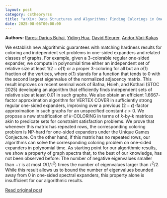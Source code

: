 ```yaml
---
layout: post
category: cstheoryrss
title: "arXiv: Data Structures and Algorithms: Finding Colorings in One-Sided Expanders"
date: 2025-08-06T00:00:00
---
```


**Authors:** [Rares-Darius Buhai](https://dblp.uni-trier.de/search?q=Rares-Darius+Buhai), [Yiding Hua](https://dblp.uni-trier.de/search?q=Yiding+Hua), [David Steurer](https://dblp.uni-trier.de/search?q=David+Steurer), [Andor Vári-Kakas](https://dblp.uni-trier.de/search?q=Andor+V%C3%A1ri-Kakas)

We establish new algorithmic guarantees with matching hardness results for
coloring and independent set problems in one-sided expanders and related
classes of graphs. For example, given a $3$-colorable regular one-sided
expander, we compute in polynomial time either an independent set of relative
size at least $1/2-o(1)$ or a proper $3$-coloring for all but an $o(1)$
fraction of the vertices, where $o(1)$ stands for a function that tends to $0$
with the second largest eigenvalue of the normalized adjacency matrix. This
result improves on recent seminal work of Bafna, Hsieh, and Kothari (STOC 2025)
developing an algorithm that efficiently finds independent sets of relative
size at least $0.01$ in such graphs. We also obtain an efficient
$1.6667$-factor approximation algorithm for VERTEX COVER in sufficiently strong
regular one-sided expanders, improving over a previous $(2-\epsilon)$-factor
approximation in such graphs for an unspecified constant $\epsilon>0$.
We propose a new stratification of $k$-COLORING in terms of $k$-by-$k$
matrices akin to predicate sets for constraint satisfaction problems. We prove
that whenever this matrix has repeated rows, the corresponding coloring problem
is NP-hard for one-sided expanders under the Unique Games Conjecture. On the
other hand, if this matrix has no repeated rows, our algorithms can solve the
corresponding coloring problem on one-sided expanders in polynomial time.
As starting point for our algorithmic results, we show a property of graph
spectra that, to the best of our knowledge, has not been observed before: The
number of negative eigenvalues smaller than $-\tau$ is at most $O(1/\tau^{2})$
times the number of eigenvalues larger than $\tau^{2}/2$. While this result
allows us to bound the number of eigenvalues bounded away from $0$ in one-sided
spectral expanders, this property alone is insufficient for our algorithmic
results.

[Read original post](http://arxiv.org/abs/2508.02825v1)
